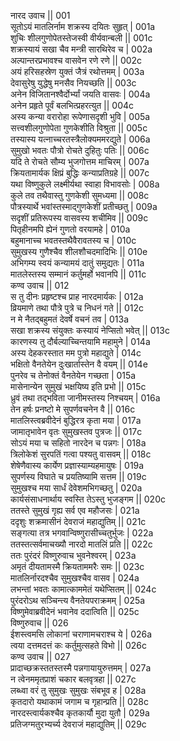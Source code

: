नारद उवाच ||	001    
सूतोऽयं मातलिर्नाम शक्रस्य दयितः सुहृत् |	001a  
शुचिः शीलगुणोपेतस्तेजस्वी वीर्यवान्बली ||	001c  
शक्रस्यायं सखा चैव मन्त्री सारथिरेव च |	002a  
अल्पान्तरप्रभावश्च वासवेन रणे रणे ||	002c  
अयं हरिसहस्रेण युक्तं जैत्रं रथोत्तमम् |	003a  
देवासुरेषु युद्धेषु मनसैव नियच्छति ||	003c  
अनेन विजितानश्वैर्दोर्भ्यां जयति वासवः |	004a  
अनेन प्रहृते पूर्वं बलभित्प्रहरत्युत ||	004c  
अस्य कन्या वरारोहा रूपेणासदृशी भुवि |	005a  
सत्त्वशीलगुणोपेता गुणकेशीति विश्रुता ||	005c  
तस्यास्य यत्नाच्चरतस्त्रैलोक्यममरद्युते |	006a  
सुमुखो भवतः पौत्रो रोचते दुहितुः पतिः ||	006c  
यदि ते रोचते सौम्य भुजगोत्तम माचिरम् |	007a  
क्रियतामार्यक क्षिप्रं बुद्धिः कन्याप्रतिग्रहे ||	007c  
यथा विष्णुकुले लक्ष्मीर्यथा स्वाहा विभावसोः |	008a  
कुले तव तथैवास्तु गुणकेशी सुमध्यमा ||	008c  
पौत्रस्यार्थे भवांस्तस्माद्गुणकेशीं प्रतीच्छतु |	009a  
सदृशीं प्रतिरूपस्य वासवस्य शचीमिव ||	009c  
पितृहीनमपि ह्येनं गुणतो वरयामहे |	010a  
बहुमानाच्च भवतस्तथैवैरावतस्य च |	010c  
सुमुखस्य गुणैश्चैव शीलशौचदमादिभिः ||	010e   
अभिगम्य स्वयं कन्यामयं दातुं समुद्यतः |	011a  
मातलेस्तस्य सम्मानं कर्तुमर्हो भवानपि ||	011c  
कण्व उवाच ||	012    
स तु दीनः प्रहृष्टश्च प्राह नारदमार्यकः |	012a  
व्रियमाणे तथा पौत्रे पुत्रे च निधनं गते ||	012c  
न मे नैतद्बहुमतं देवर्षे वचनं तव |	013a  
सखा शक्रस्य संयुक्तः कस्यायं नेप्सितो भवेत् ||	013c  
कारणस्य तु दौर्बल्याच्चिन्तयामि महामुने |	014a  
अस्य देहकरस्तात मम पुत्रो महाद्युते |	014c  
भक्षितो वैनतेयेन दुःखार्तास्तेन वै वयम् ||	014e   
पुनरेव च तेनोक्तं वैनतेयेन गच्छता |	015a  
मासेनान्येन सुमुखं भक्षयिष्य इति प्रभो ||	015c  
ध्रुवं तथा तद्भविता जानीमस्तस्य निश्चयम् |	016a  
तेन हर्षः प्रनष्टो मे सुपर्णवचनेन वै ||	016c  
मातलिस्त्वब्रवीदेनं बुद्धिरत्र कृता मया |	017a  
जामातृभावेन वृतः सुमुखस्तव पुत्रजः ||	017c  
सोऽयं मया च सहितो नारदेन च पन्नगः |	018a  
त्रिलोकेशं सुरपतिं गत्वा पश्यतु वासवम् ||	018c  
शेषेणैवास्य कार्येण प्रज्ञास्याम्यहमायुषः |	019a  
सुपर्णस्य विघाते च प्रयतिष्यामि सत्तम ||	019c  
सुमुखश्च मया सार्धं देवेशमभिगच्छतु |	020a  
कार्यसंसाधनार्थाय स्वस्ति तेऽस्तु भुजङ्गम ||	020c  
ततस्ते सुमुखं गृह्य सर्व एव महौजसः |	021a  
ददृशुः शक्रमासीनं देवराजं महाद्युतिम् ||	021c  
सङ्गत्या तत्र भगवान्विष्णुरासीच्चतुर्भुजः |	022a  
ततस्तत्सर्वमाचख्यौ नारदो मातलिं प्रति ||	022c  
ततः पुरंदरं विष्णुरुवाच भुवनेश्वरम् |	023a  
अमृतं दीयतामस्मै क्रियताममरैः समः ||	023c  
मातलिर्नारदश्चैव सुमुखश्चैव वासव |	024a  
लभन्तां भवतः कामात्काममेतं यथेप्सितम् ||	024c  
पुरंदरोऽथ सञ्चिन्त्य वैनतेयपराक्रमम् |	025a  
विष्णुमेवाब्रवीदेनं भवानेव ददात्विति ||	025c  
विष्णुरुवाच ||	026    
ईशस्त्वमसि लोकानां चराणामचराश्च ये |	026a  
त्वया दत्तमदत्तं कः कर्तुमुत्सहते विभो ||	026c  
कण्व उवाच ||	027    
प्रादाच्छक्रस्ततस्तस्मै पन्नगायायुरुत्तमम् |	027a  
न त्वेनममृतप्राशं चकार बलवृत्रहा ||	027c  
लब्ध्वा वरं तु सुमुखः सुमुखः संबभूव ह |	028a  
कृतदारो यथाकामं जगाम च गृहान्प्रति ||	028c  
नारदस्त्वार्यकश्चैव कृतकार्यौ मुदा युतौ |	029a  
प्रतिजग्मतुरभ्यर्च्य देवराजं महाद्युतिम् ||	029c  
